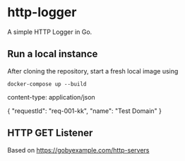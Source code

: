 # http-logger

A simple HTTP Logger in Go.


## Run a local instance

After cloning the repository, start a fresh local image using
```
docker-compose up --build
```

content-type: application/json

{
  "requestId": "req-001-kk",
  "name": "Test Domain"
}


## HTTP GET Listener

Based on 
https://gobyexample.com/http-servers

